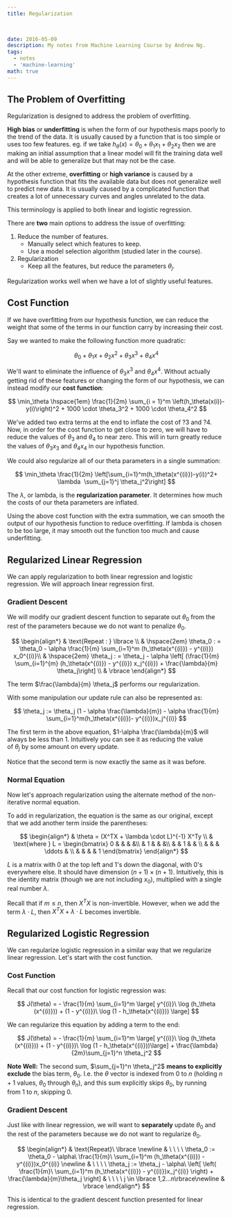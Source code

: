 ```yaml
---
title: Regularization

  
  
date: 2016-05-09
description: My notes from Machine Learning Course by Andrew Ng.
tags:
  - notes
  - 'machine-learning'
math: true
---
```


## The Problem of Overfitting

Regularization is designed to address the problem of overfitting.

**High bias** or **underfitting** is when the form of our hypothesis maps poorly to the trend of the data. It is usually caused by a function that is too simple or uses too few features. eg. if we take $h_\theta(x) = \theta_0 + \theta_1 x_1+ \theta_2 x_2$ then we are making an initial assumption that a linear model will fit the training data well and will be able to generalize but that may not be the case.

At the other extreme, **overfitting** or **high variance** is caused by a hypothesis function that fits the available data but does not generalize well to predict new data. It is usually caused by a complicated function that creates a lot of unnecessary curves and angles unrelated to the data.

This terminology is applied to both linear and logistic regression.

There are **two** main options to address the issue of overfitting:

1. Reduce the number of features.
   - Manually select which features to keep.
   - Use a model selection algorithm (studied later in the course).
2. Regularization
   - Keep all the features, but reduce the parameters $\theta_j$.

Regularization works well when we have a lot of slightly useful features.

## Cost Function

If we have overfitting from our hypothesis function, we can reduce the weight that some of the terms in our function carry by increasing their cost.

Say we wanted to make the following function more quadratic:

$$
\theta_0 + \theta_1 x + \theta_2 x^2 + \theta_3 x^3 + \theta_4 x^4
$$

We'll want to eliminate the influence of $\theta_3 x^3$ and $\theta_4 x^4$. Without actually getting rid of these features or changing the form of our hypothesis, we can instead modify our **cost function**:

$$
\min_\theta \hspace{1em}  \frac{1}{2m} \sum_{i = 1}^m  \left(h_\theta(x(i))-y(i)\right)^2 + 1000 \cdot \theta_3^2 + 1000 \cdot \theta_4^2
$$

We've added two extra terms at the end to inflate the cost of ?3 and ?4. Now, in order for the cost function to get close to zero, we will have to reduce the values of $\theta_3$ and $\theta_4$ to near zero. This will in turn greatly reduce the values of $\theta_3x_3$ and $\theta_4x_4$ in our hypothesis function.

We could also regularize all of our theta parameters in a single summation:

$$
\min_\theta \frac{1}{2m} \left[\sum_{i=1}^m(h_\theta(x^{(i)})-y(i))^2+ \lambda  \sum_{j=1}^j \theta_j^2\right]
$$

The $\lambda$, or lambda, is the **regularization parameter**. It determines how much the costs of our theta parameters are inflated.

Using the above cost function with the extra summation, we can smooth the output of our hypothesis function to reduce overfitting. If lambda is chosen to be too large, it may smooth out the function too much and cause underfitting.

## Regularized Linear Regression

We can apply regularization to both linear regression and logistic regression. We will approach linear regression first.

### Gradient Descent

We will modify our gradient descent function to separate out $\theta_0$ from the rest of the parameters because we do not want to penalize $\theta_0$.

$$
\begin{align*}
& \text{Repeat : } \lbrace \\
& \hspace{2em} \theta_0 : = \theta_0 - \alpha \frac{1}{m} \sum_{i=1}^m (h_\theta(x^{(i)}) - y^{(i)}) x_0^{(i)}\\
& \hspace{2em} \theta_j : =  \theta_j - \alpha \left[ (\frac{1}{m} \sum_{i=1}^{m} (h_\theta(x^{(i)}) - y^{(i)}) x_j^{(i)}) + \frac{\lambda}{m} \theta_j\right] \\
& \rbrace
\end{align*}
$$

The term $\frac{\lambda}{m} \theta_j$ performs our regularization.

With some manipulation our update rule can also be represented as:

$$
\theta_j := \theta_j (1 - \alpha \frac{\lambda}{m}) - \alpha \frac{1}{m} \sum_{i=1}^m(h_\theta(x^{(i)})- y^{(i)})x_j^{(i)}
$$

The first term in the above equation, $1-\alpha \frac{\lambda}{m}$ will always be less than 1. Intuitively you can see it as reducing the value of $\theta_j$ by some amount on every update.

Notice that the second term is now exactly the same as it was before.

### Normal Equation

Now let's approach regularization using the alternate method of the non-iterative normal equation.

To add in regularization, the equation is the same as our original, except that we add another term inside the parentheses:

$$
\begin{align*}
& \theta = (X^TX + \lambda \cdot L)^{-1} X^Ty \\
& \text{where } L =
\begin{bmatrix}
0 & & & &\\
& 1  & & &\\
& & 1 & & \\
&  & & \ddots & \\
& & &  & 1
\end{bmatrix}
\end{align*}
$$

$L$ is a matrix with $0$ at the top left and $1$'s down the diagonal, with $0$'s everywhere else. It should have dimension $(n+1)×(n+1)$. Intuitively, this is the identity matrix (though we are not including $x_0$), multiplied with a single real number $\lambda$.

Recall that if $m\leq n$, then $X^TX$ is non-invertible. However, when we add the term $\lambda \cdot L$, then $X^TX + \lambda \cdot L$ becomes invertible.

## Regularized Logistic Regression

We can regularize logistic regression in a similar way that we regularize linear regression. Let's start with the cost function.

### Cost Function

Recall that our cost function for logistic regression was:

$$
J(\theta) = - \frac{1}{m} \sum_{i=1}^m \large[ y^{(i)}\ \log (h_\theta (x^{(i)})) + (1 - y^{(i)})\ \log (1 - h_\theta(x^{(i)})) \large]
$$

We can regularize this equation by adding a term to the end:

$$
J(\theta) = - \frac{1}{m} \sum_{i=1}^m \large[ y^{(i)}\ \log (h_\theta (x^{(i)})) + (1 - y^{(i)})\ \log (1 - h_\theta(x^{(i)}))\large] + \frac{\lambda}{2m}\sum_{j=1}^n \theta_j^2
$$

**Note Well:** The second sum, $\sum_{j=1}^n \theta_j^2$ **means to explicitly exclude** the bias term, $\theta_0$. I.e. the $\theta$ vector is indexed from $0$ to $n$ (holding $n+1$ values, $\theta_0$ through $\theta_n$), and this sum explicitly skips $\theta_0$, by running from $1$ to $n$, skipping $0$.

### Gradient Descent

Just like with linear regression, we will want to **separately** update $\theta_0$ and the rest of the parameters because we do not want to regularize $\theta_0$.

$$
\begin{align*}
& \text{Repeat}\ \lbrace \newline
& \ \ \ \ \theta_0 := \theta_0 - \alpha\ \frac{1}{m}\ \sum_{i=1}^m (h_\theta(x^{(i)}) - y^{(i)})x_0^{(i)} \newline
& \ \ \ \ \theta_j := \theta_j - \alpha\ \left[ \left( \frac{1}{m}\ \sum_{i=1}^m (h_\theta(x^{(i)}) - y^{(i)})x_j^{(i)} \right) + \frac{\lambda}{m}\theta_j \right] & \ \ \ \ j \in \lbrace 1,2...n\rbrace\newline
& \rbrace
\end{align*}
$$

This is identical to the gradient descent function presented for linear regression.
